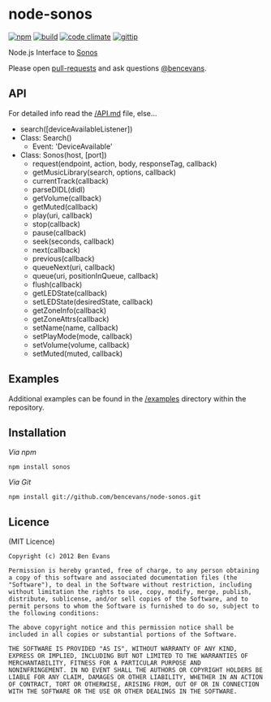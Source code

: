 # node-sonos

[![npm](http://img.shields.io/npm/v/sonos.svg)](https://www.npmjs.org/package/sonos)
[![build](http://img.shields.io/travis/bencevans/node-sonos/master.svg)](https://travis-ci.org/bencevans/node-sonos)
[![code climate](http://img.shields.io/codeclimate/github/bencevans/node-sonos.svg)](https://codeclimate.com/github/bencevans/node-sonos)
[![gittip](https://img.shields.io/gittip/bencevans.svg)](https://www.gittip.com/bencevans/)

Node.js Interface to [Sonos](http://sonos.com)

Please open [pull-requests](https://github.com/bencevans/node-sonos) and ask questions [@bencevans](https://twitter.com/bencevans).

## API

For detailed info read the [/API.md](https://github.com/bencevans/node-sonos/blob/master/API.md) file, else…

* search([deviceAvailableListener])
* Class: Search()
  * Event: 'DeviceAvailable'
* Class: Sonos(host, [port])
  * request(endpoint, action, body, responseTag, callback)
  * getMusicLibrary(search, options, callback)
  * currentTrack(callback)
  * parseDIDL(didl)
  * getVolume(callback)
  * getMuted(callback)
  * play(uri, callback)
  * stop(callback)
  * pause(callback)
  * seek(seconds, callback)
  * next(callback)
  * previous(callback)
  * queueNext(uri, callback)
  * queue(uri, positionInQueue, callback)
  * flush(callback)
  * getLEDState(callback)
  * setLEDState(desiredState, callback)
  * getZoneInfo(callback)
  * getZoneAttrs(callback)
  * setName(name, callback)
  * setPlayMode(mode, callback)
  * setVolume(volume, callback)
  * setMuted(muted, callback)

## Examples

Additional examples can be found in the [/examples](https://github.com/bencevans/node-sonos/tree/master/examples) directory within the repository.

## Installation

*Via npm*

    npm install sonos

*Via Git*

    npm install git://github.com/bencevans/node-sonos.git

## Licence

(MIT Licence)

    Copyright (c) 2012 Ben Evans

    Permission is hereby granted, free of charge, to any person obtaining
    a copy of this software and associated documentation files (the
    "Software"), to deal in the Software without restriction, including
    without limitation the rights to use, copy, modify, merge, publish,
    distribute, sublicense, and/or sell copies of the Software, and to
    permit persons to whom the Software is furnished to do so, subject to
    the following conditions:

    The above copyright notice and this permission notice shall be
    included in all copies or substantial portions of the Software.

    THE SOFTWARE IS PROVIDED "AS IS", WITHOUT WARRANTY OF ANY KIND,
    EXPRESS OR IMPLIED, INCLUDING BUT NOT LIMITED TO THE WARRANTIES OF
    MERCHANTABILITY, FITNESS FOR A PARTICULAR PURPOSE AND
    NONINFRINGEMENT. IN NO EVENT SHALL THE AUTHORS OR COPYRIGHT HOLDERS BE
    LIABLE FOR ANY CLAIM, DAMAGES OR OTHER LIABILITY, WHETHER IN AN ACTION
    OF CONTRACT, TORT OR OTHERWISE, ARISING FROM, OUT OF OR IN CONNECTION
    WITH THE SOFTWARE OR THE USE OR OTHER DEALINGS IN THE SOFTWARE.
